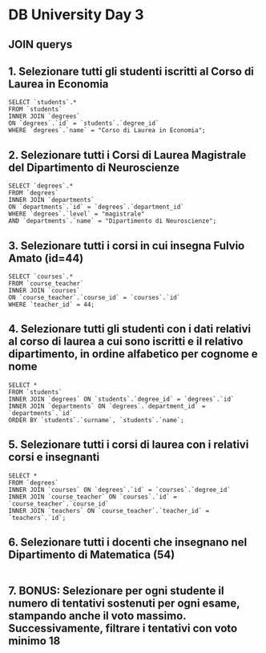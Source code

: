# DB University Day 3

## JOIN querys


## 1. Selezionare tutti gli studenti iscritti al Corso di Laurea in Economia

```
SELECT `students`.*
FROM `students`
INNER JOIN `degrees`
ON `degrees`.`id` = `students`.`degree_id`
WHERE `degrees`.`name` = "Corso di Laurea in Economia";
```

## 2. Selezionare tutti i Corsi di Laurea Magistrale del Dipartimento di Neuroscienze

```
SELECT `degrees`.*
FROM `degrees`
INNER JOIN `departments`
ON `departments`.`id` = `degrees`.`department_id`
WHERE `degrees`.`level` = "magistrale"
AND `departments`.`name` = "Dipartimento di Neuroscienze";
```

## 3. Selezionare tutti i corsi in cui insegna Fulvio Amato (id=44)

```
SELECT `courses`.*
FROM `course_teacher`
INNER JOIN `courses`
ON `course_teacher`.`course_id` = `courses`.`id`
WHERE `teacher_id` = 44;
```

## 4. Selezionare tutti gli studenti con i dati relativi al corso di laurea a cui sono iscritti e il relativo dipartimento, in ordine alfabetico per cognome e nome

```
SELECT *
FROM `students`
INNER JOIN `degrees` ON `students`.`degree_id` = `degrees`.`id`
INNER JOIN `departments` ON `degrees`.`department_id` = `departments`.`id`
ORDER BY `students`.`surname`, `students`.`name`;
```

## 5. Selezionare tutti i corsi di laurea con i relativi corsi e insegnanti

```
SELECT *
FROM `degrees`
INNER JOIN `courses` ON `degrees`.`id` = `courses`.`degree_id`
INNER JOIN `course_teacher` ON `courses`.`id` = `course_teacher`.`course_id`
INNER JOIN `teachers` ON `course_teacher`.`teacher_id` = `teachers`.`id`;
```

## 6. Selezionare tutti i docenti che insegnano nel Dipartimento di Matematica (54)

```

```

## 7. BONUS: Selezionare per ogni studente il numero di tentativi sostenuti per ogni esame, stampando anche il voto massimo. Successivamente, filtrare i tentativi con voto minimo 18

```

```
